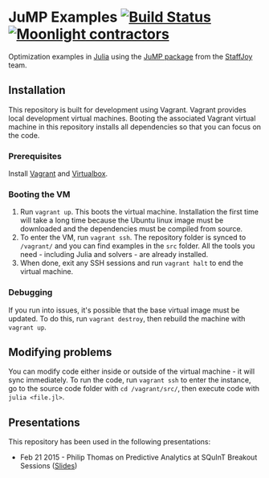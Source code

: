 # JuMP Examples [![Build Status](https://travis-ci.org/Staffjoy/jump-examples.svg?branch=master)](https://travis-ci.org/Staffjoy/jump-examples) [![Moonlight contractors](https://www.moonlightwork.com/shields/julia.svg)](https://www.moonlightwork.com/for/julia?referredByUserID=1&referralProgram=maintainer&referrerName=Staffjoy)

Optimization examples in [Julia](http://julialang.org/) using the [JuMP package](http://juliaopt.org) from the [StaffJoy](https://www.staffjoy.com) team.

## Installation

This repository is built for development using Vagrant. Vagrant provides local development virtual machines. Booting the associated Vagrant virtual machine in this repository installs all dependencies so that you can focus on the code. 

### Prerequisites

Install [Vagrant](https://www.vagrantup.com/) and [Virtualbox](https://www.virtualbox.org/).

### Booting the VM

1. Run `vagrant up`. This boots the virtual machine. Installation the first time will take a long time because the Ubuntu linux image must be downloaded and the dependencies must be compiled from source.
2. To enter the VM, run `vagrant ssh`. The repository folder is synced to `/vagrant/` and you can find examples in the `src` folder. All the tools you need - including Julia and solvers - are already installed.
3. When done, exit any SSH sessions and run `vagrant halt` to end the virtual machine. 

### Debugging

If you run into issues, it's possible that the base virtual image must be updated. To do this, run `vagrant destroy`, then rebuild the machine with `vagrant up`.

## Modifying problems

You can modify code either inside or outside of the virtual machine - it will sync immediately. To run the code, run `vagrant ssh` to enter the instance, go to the source code folder with `cd /vagrant/src/`, then execute code with `julia <file.jl>`.

## Presentations

This repository has been used in the following presentations:

* Feb 21 2015 - Philip Thomas on Predictive Analytics at SQuInT Breakout Sessions ([Slides](https://docs.google.com/presentation/d/1opWpSlkQvTcJbXfgzWbxlymA9fBgkqpEO_cxUFKHvJw/edit?usp=sharing))
